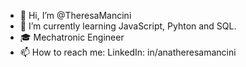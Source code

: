 - 👋 Hi, I’m @TheresaMancini
- 🌱 I’m currently learning JavaScript, Pyhton and SQL. 
- :mortar_board: Mechatronic Engineer 
- 📫 How to reach me: LinkedIn: in/anatheresamancini

<!---
TheresaMancini/TheresaMancini is a ✨ special ✨ repository because its `README.md` (this file) appears on your GitHub profile.
You can click the Preview link to take a look at your changes. Aqui é um teste
--->
